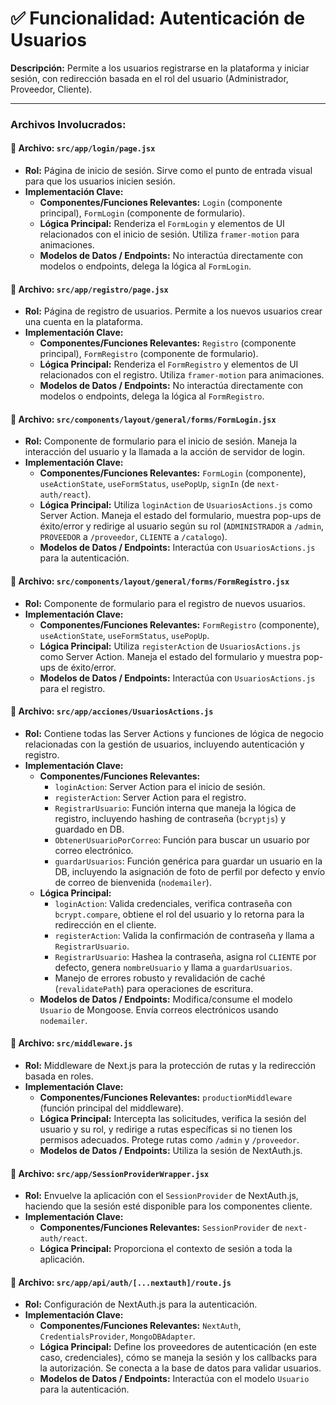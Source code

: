 # ✅ Funcionalidad: Autenticación de Usuarios

**Descripción:** Permite a los usuarios registrarse en la plataforma y iniciar sesión, con redirección basada en el rol del usuario (Administrador, Proveedor, Cliente).

---

### Archivos Involucrados:

#### 📄 **Archivo:** `src/app/login/page.jsx`
* **Rol:** Página de inicio de sesión. Sirve como el punto de entrada visual para que los usuarios inicien sesión.
* **Implementación Clave:**
    * **Componentes/Funciones Relevantes:** `Login` (componente principal), `FormLogin` (componente de formulario).
    * **Lógica Principal:** Renderiza el `FormLogin` y elementos de UI relacionados con el inicio de sesión. Utiliza `framer-motion` para animaciones.
    * **Modelos de Datos / Endpoints:** No interactúa directamente con modelos o endpoints, delega la lógica al `FormLogin`.

#### 📄 **Archivo:** `src/app/registro/page.jsx`
* **Rol:** Página de registro de usuarios. Permite a los nuevos usuarios crear una cuenta en la plataforma.
* **Implementación Clave:**
    * **Componentes/Funciones Relevantes:** `Registro` (componente principal), `FormRegistro` (componente de formulario).
    * **Lógica Principal:** Renderiza el `FormRegistro` y elementos de UI relacionados con el registro. Utiliza `framer-motion` para animaciones.
    * **Modelos de Datos / Endpoints:** No interactúa directamente con modelos o endpoints, delega la lógica al `FormRegistro`.

#### 📄 **Archivo:** `src/components/layout/general/forms/FormLogin.jsx`
* **Rol:** Componente de formulario para el inicio de sesión. Maneja la interacción del usuario y la llamada a la acción de servidor de login.
* **Implementación Clave:**
    * **Componentes/Funciones Relevantes:** `FormLogin` (componente), `useActionState`, `useFormStatus`, `usePopUp`, `signIn` (de `next-auth/react`).
    * **Lógica Principal:** Utiliza `loginAction` de `UsuariosActions.js` como Server Action. Maneja el estado del formulario, muestra pop-ups de éxito/error y redirige al usuario según su rol (`ADMINISTRADOR` a `/admin`, `PROVEEDOR` a `/proveedor`, `CLIENTE` a `/catalogo`).
    * **Modelos de Datos / Endpoints:** Interactúa con `UsuariosActions.js` para la autenticación.

#### 📄 **Archivo:** `src/components/layout/general/forms/FormRegistro.jsx`
* **Rol:** Componente de formulario para el registro de nuevos usuarios.
* **Implementación Clave:**
    * **Componentes/Funciones Relevantes:** `FormRegistro` (componente), `useActionState`, `useFormStatus`, `usePopUp`.
    * **Lógica Principal:** Utiliza `registerAction` de `UsuariosActions.js` como Server Action. Maneja el estado del formulario y muestra pop-ups de éxito/error.
    * **Modelos de Datos / Endpoints:** Interactúa con `UsuariosActions.js` para el registro.

#### 📄 **Archivo:** `src/app/acciones/UsuariosActions.js`
* **Rol:** Contiene todas las Server Actions y funciones de lógica de negocio relacionadas con la gestión de usuarios, incluyendo autenticación y registro.
* **Implementación Clave:**
    * **Componentes/Funciones Relevantes:**
        *   `loginAction`: Server Action para el inicio de sesión.
        *   `registerAction`: Server Action para el registro.
        *   `RegistrarUsuario`: Función interna que maneja la lógica de registro, incluyendo hashing de contraseña (`bcryptjs`) y guardado en DB.
        *   `ObtenerUsuarioPorCorreo`: Función para buscar un usuario por correo electrónico.
        *   `guardarUsuarios`: Función genérica para guardar un usuario en la DB, incluyendo la asignación de foto de perfil por defecto y envío de correo de bienvenida (`nodemailer`).
    * **Lógica Principal:**
        *   `loginAction`: Valida credenciales, verifica contraseña con `bcrypt.compare`, obtiene el rol del usuario y lo retorna para la redirección en el cliente.
        *   `registerAction`: Valida la confirmación de contraseña y llama a `RegistrarUsuario`.
        *   `RegistrarUsuario`: Hashea la contraseña, asigna rol `CLIENTE` por defecto, genera `nombreUsuario` y llama a `guardarUsuarios`.
        *   Manejo de errores robusto y revalidación de caché (`revalidatePath`) para operaciones de escritura.
    * **Modelos de Datos / Endpoints:** Modifica/consume el modelo `Usuario` de Mongoose. Envía correos electrónicos usando `nodemailer`.

#### 📄 **Archivo:** `src/middleware.js`
* **Rol:** Middleware de Next.js para la protección de rutas y la redirección basada en roles.
* **Implementación Clave:**
    * **Componentes/Funciones Relevantes:** `productionMiddleware` (función principal del middleware).
    * **Lógica Principal:** Intercepta las solicitudes, verifica la sesión del usuario y su rol, y redirige a rutas específicas si no tienen los permisos adecuados. Protege rutas como `/admin` y `/proveedor`.
    * **Modelos de Datos / Endpoints:** Utiliza la sesión de NextAuth.js.

#### 📄 **Archivo:** `src/app/SessionProviderWrapper.jsx`
* **Rol:** Envuelve la aplicación con el `SessionProvider` de NextAuth.js, haciendo que la sesión esté disponible para los componentes cliente.
* **Implementación Clave:**
    * **Componentes/Funciones Relevantes:** `SessionProvider` de `next-auth/react`.
    * **Lógica Principal:** Proporciona el contexto de sesión a toda la aplicación.

#### 📄 **Archivo:** `src/app/api/auth/[...nextauth]/route.js`
* **Rol:** Configuración de NextAuth.js para la autenticación.
* **Implementación Clave:**
    * **Componentes/Funciones Relevantes:** `NextAuth`, `CredentialsProvider`, `MongoDBAdapter`.
    * **Lógica Principal:** Define los proveedores de autenticación (en este caso, credenciales), cómo se maneja la sesión y los callbacks para la autorización. Se conecta a la base de datos para validar usuarios.
    * **Modelos de Datos / Endpoints:** Interactúa con el modelo `Usuario` para la autenticación.
